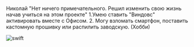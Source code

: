 Николай
"Нет ничего примечательного. Решил изменить свою жизнь начав учиться на этом проекте"
1.Умею ставить "Виндовс" активировать вместе с Офисом.
2. Могу взломать смартфон, поставить кастомную прошивку или распилить заводскую. (Хобби)



![swift](https://user-images.githubusercontent.com/112849355/204877857-36f2a0b3-2627-44e7-b9a8-5e717fcbb6fa.jpeg)
